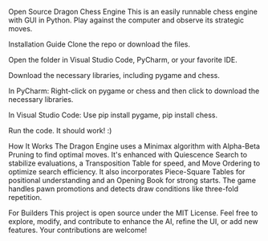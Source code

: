 Open Source Dragon Chess Engine
This is an easily runnable chess engine with GUI in Python. Play against the computer and observe its strategic moves.

Installation Guide
Clone the repo or download the files.

Open the folder in Visual Studio Code, PyCharm, or your favorite IDE.

Download the necessary libraries, including pygame and chess.

In PyCharm: Right-click on pygame or chess and then click to download the necessary libraries.

In Visual Studio Code: Use pip install pygame, pip install chess.

Run the code. It should work! :)

How It Works
The Dragon Engine uses a Minimax algorithm with Alpha-Beta Pruning to find optimal moves. It's enhanced with Quiescence Search to stabilize evaluations, a Transposition Table for speed, and Move Ordering to optimize search efficiency. It also incorporates Piece-Square Tables for positional understanding and an Opening Book for strong starts. The game handles pawn promotions and detects draw conditions like three-fold repetition.

For Builders
This project is open source under the MIT License. Feel free to explore, modify, and contribute to enhance the AI, refine the UI, or add new features. Your contributions are welcome!
